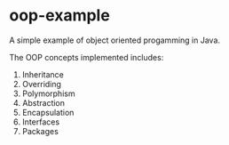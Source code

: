 # oop-example
A simple example of object oriented progamming in Java.

The OOP concepts implemented includes:

1. Inheritance
2. Overriding
3. Polymorphism
4. Abstraction
5. Encapsulation
6. Interfaces
7. Packages
